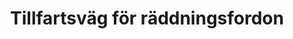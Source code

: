 ---
title: 'Tillfartsväg för räddningsfordon'
symbol_image: '/images/symbols/insats/40.svg'
weight: 40
card: true
card_color: 'bg-symbol-black'
---
